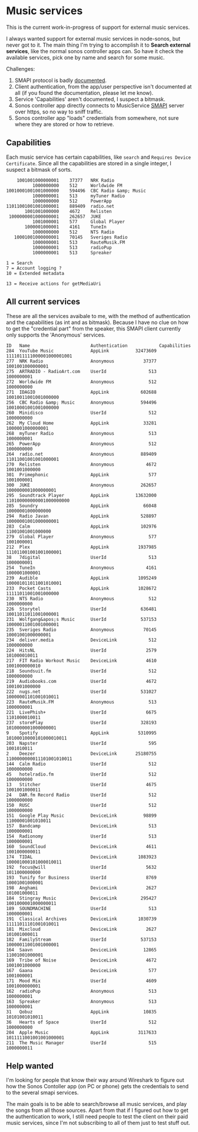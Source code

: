 # Music services

This is the current work-in-progress of support for external music services.

I always wanted support for external music services in node-sonos, but never got to it. The main thing I'm trying to accomplish it to **Search external services**, like the normal sonos controller apps can.
So have it check the available services, pick one by name and search for some music.

Challenges:

1. SMAPI protocol is badly [documented](https://developer.sonos.com/build/content-service-get-started/playback-on-sonos/).
2. Client authentication, from the app/user perspective isn't documented at all (if you found the documentation, please let me know).
3. Service 'Capabilities' aren't documented, I suspect a bitmask.
4. Sonos controller app directly connects to MusicService [SMAPI](https://developer.sonos.com/build/content-service-get-started/soap-requests-and-responses/) server over https, so no way to sniff traffic.
5. Sonos controller app "loads" credentials from somewhere, not sure where they are stored or how to retrieve.

## Capabilities

Each music service has certain capabilities, like `search` and `Requires Device Certificate`. Since all the capabilities are stored in a single integer, I suspect a bitmask of sorts.

```plain
    1001001000000001    37377   NRK Radio
          1000000000    512     Worldwide FM
10010001001001000000    594496  CBC Radio &amp; Music
          1000000001    513     myTuner Radio
          1000000000    512     PowerApp
11011001001001000001    889409  radio.net
       1001001000000    4672    Relisten
 1000000001000000001    262657  JUKE
          1001000001    577     Global Player
       1000001000001    4161    TuneIn
          1000000000    512     NTS Radio
   10001001000000001    70145   Sveriges Radio
          1000000001    513     RauteMusik.FM
          1000000001    513     radioPup
          1000000001    513     Spreaker

1 = Search
7 = Account logging ?
10 = Extended metadata

13 = Receive actions for getMediaUri
```

## All current services

These are all the services avaibale to me, with the method of authentication and the capabilities (as int and as bitmask). Because I have no clue on how to get the "credential part" from the speaker, this SMAPI client currently only supports the 'Anonymous' services.

```plain
ID   Name                       Authentication            Capabilities
284  YouTube Music              AppLink          32473609       1111011111000001000001001
277  NRK Radio                  Anonymous           37377                1001001000000001
275  ARTRADIO - RadioArt.com    UserId                513                      1000000001
272  Worldwide FM               Anonymous             512                      1000000000
271  IDAGIO                     AppLink            602688            10010011001001000000
256  CBC Radio &amp; Music      Anonymous          594496            10010001001001000000
260  Minidisco                  UserId                512                      1000000000
262  My Cloud Home              AppLink             33281                1000001000000001
268  myTuner Radio              Anonymous             513                      1000000001
265  PowerApp                   Anonymous             512                      1000000000
264  radio.net                  Anonymous          889409            11011001001001000001
270  Relisten                   Anonymous            4672                   1001001000000
301  Primephonic                AppLink               577                      1001000001
300  JUKE                       Anonymous          262657             1000000001000000001
295  Soundtrack Player          AppLink          13632000        110100000000001000000000
285  Soundry                    AppLink             66048               10000001000000000
294  Radio Javan                AppLink            528897            10000001001000000001
283  Calm                       AppLink            102976               11001001001000000
279  Global Player              Anonymous             577                      1001000001
212  Plex                       AppLink           1937985           111011001001001000001
38   7digital                   UserId                513                      1000000001
254  TuneIn                     Anonymous            4161                   1000001000001
239  Audible                    AppLink           1095249           100001011011001010001
233  Pocket Casts               AppLink           1028672            11111011001001000000
230  NTS Radio                  Anonymous             512                      1000000000
226  Storytel                   UserId             636481            10011011011001000001
231  Wolfgang&apos;s Music      UserId             537153            10000011001001000001
235  Sveriges Radio             Anonymous           70145               10001001000000001
234  deliver.media              DeviceLink            512                      1000000000
224  HitsNL                     UserId               2579                    101000010011
217  FIT Radio Workout Music    DeviceLink           4610                   1001000000010
218  Soundsuit.fm               UserId                512                      1000000000
219  Audiobooks.com             UserId               4672                   1001001000000
222  nugs.net                   UserId             531027            10000001101001010011
223  RauteMusik.FM              Anonymous             513                      1000000001
221  LivePhish+                 UserId               6675                   1101000010011
237  storePlay                  UserId             328193             1010000001000000001
9    Spotify                    AppLink           5310995         10100010000101000010011
203  Napster                    UserId                595                      1001010011
2    Deezer                     DeviceLink       25180755       1100000000011101001010011
144  Calm Radio                 UserId                512                      1000000000
45   hotelradio.fm              UserId                512                      1000000000
13   Stitcher                   UserId               4675                   1001001000011
24   DAR.fm Record Radio        UserId                512                      1000000000
150  RUSC                       UserId                512                      1000000000
151  Google Play Music          DeviceLink          98899               11000001001010011
157  Bandcamp                   DeviceLink            513                      1000000001
154  Radionomy                  UserId                513                      1000000001
160  SoundCloud                 DeviceLink           4611                   1001000000011
174  TIDAL                      DeviceLink        1083923           100001000101000010011
192  focus@will                 UserId               5632                   1011000000000
193  Tunify for Business        UserId               8769                  10001001000001
198  Anghami                    DeviceLink           2627                    101001000011
184  Stingray Music             DeviceLink         295427             1001000001000000011
189  SOUNDMACHINE               UserId                513                      1000000001
191  Classical Archives         DeviceLink        1030739            11111011101001010011
181  Mixcloud                   DeviceLink           2627                    101001000011
182  FamilyStream               UserId             537153            10000011001001000001
164  Saavn                      DeviceLink          12865                  11001001000001
169  Tribe of Noise             DeviceLink           4672                   1001001000000
167  Gaana                      DeviceLink            577                      1001000001
171  Mood Mix                   UserId               4609                   1001000000001
162  radioPup                   Anonymous             513                      1000000001
163  Spreaker                   Anonymous             513                      1000000001
31   Qobuz                      AppLink             10835                  10101001010011
36   Hearts of Space            UserId                512                      1000000000
204  Apple Music                AppLink           3117633          1011111001001001000001
211  The Music Manager          UserId                515                      1000000011
```

## Help wanted

I'm looking for people that know their way around Wireshark to figure out how the Sonos Contoller app (on PC or phone) gets the credentials to send to the several smapi services.

The main goals is to be able to search/browse all music services, and play the songs from all those sources. Apart from that if I figured out how to get the authentication to work, I still need people to test the client on their paid music services, since I'm not subscribing to all of them just to test stuff out.
